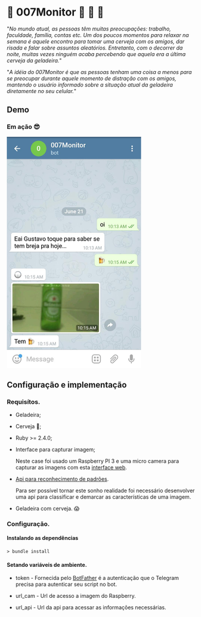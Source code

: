 
# :beer: 007Monitor :beer: :rocket: :rocket:

"*No mundo atual, as pessoas têm muitas
preocupações: trabalho, faculdade, família, contas etc.
Um dos poucos momentos para relaxar na semana é
aquele encontro para tomar uma cerveja com os amigos,
dar risada e falar sobre assuntos aleatórios. Entretanto,
com o decorrer da noite, muitas vezes ninguém acaba
percebendo que aquela era a última cerveja da geladeira.*"

"*A idéia do 007Monitor é que as pessoas tenham uma
coisa a menos para se preocupar durante aquele momento
de distração com os amigos, mantendo o usuário
informado sobre a situação atual da geladeira diretamente
no seu celular.*"

## Demo
### Em ação :sunglasses:
<img width="360" src="sample.jpg" />

## Configuração e implementação

### Requisítos.
* Geladeira;
* Cerveja :beer:;
* Ruby  >= 2.4.0;
* Interface para capturar imagem;

  Neste case foi usado um Raspberry PI 3 e uma micro camera para capturar as imagens com esta [interface web](https://github.com/silvanmelchior/RPi_Cam_Web_Interface).
* [Api para reconhecimento de padrões](https://github.com/gusanthiago/Api-recognition-image).

  Para ser possível tornar este sonho realidade foi necessário desenvolver uma api para classificar e demarcar as características de uma imagem.

* Geladeira com cerveja. :scream:

### Configuração.

#### Instalando as dependências

```
> bundle install
```

#### Setando variáveis de ambiente.

* token - Fornecida pelo [BotFather](https://telegram.me/BotFather) é a autenticação que o Telegram precisa para autenticar seu script no bot.

* url_cam - Url de acesso a imagem do Raspberry.

* url_api - Url da api para acessar as informações necessárias.
